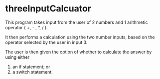 # threeInputCalcuator

This program takes input from the user of 2 numbers and 1 arithmetic operator ( +, - , *, / ).

It then performs a calculation using the two number inputs, based on the operator selected by the user in input 3.

The user is then given the option of whether to calculate the answer by using either
 1) an if statement; or
 2) a switch statement.
